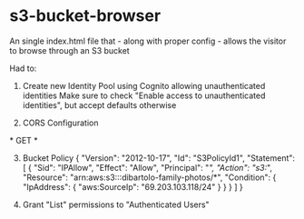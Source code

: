 # s3-bucket-browser
An single index.html file that - along with proper config - allows the visitor to browse through an S3 bucket

Had to:

1) Create new Identity Pool using Cognito allowing unauthenticated identities
Make sure to check "Enable access to unauthenticated identities", but accept defaults otherwise

2) CORS Configuration
<?xml version="1.0" encoding="UTF-8"?>
<CORSConfiguration xmlns="http://s3.amazonaws.com/doc/2006-03-01/">
    <CORSRule>
        <AllowedOrigin>*</AllowedOrigin>
        <AllowedMethod>GET</AllowedMethod>
        <AllowedHeader>*</AllowedHeader>
    </CORSRule>
</CORSConfiguration>

3) Bucket Policy
{
        "Version": "2012-10-17",
        "Id": "S3PolicyId1",
        "Statement": [
                {
                        "Sid": "IPAllow",
                        "Effect": "Allow",
                        "Principal": "*",
                        "Action": "s3:*",
                        "Resource": "arn:aws:s3:::dibartolo-family-photos/*",
                        "Condition": {
                                "IpAddress": {
                                        "aws:SourceIp": "69.203.103.118/24"
                                }
                        }
                }
        ]
}

4) Grant "List" permissions to "Authenticated Users"

